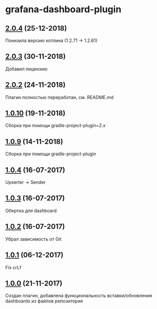 # grafana-dashboard-plugin

## [2.0.4]() (25-12-2018)

Понизила версию котлина (1.2.71 -> 1.2.61)

## [2.0.3]() (30-11-2018)

Добавил лицензию

## [2.0.2]() (24-11-2018)

Плагин полностью переработан, см. README.md

## [1.0.10]() (19-11-2018)

Сборка при помощи gradle-project-plugin=2.x

## [1.0.9]() (14-11-2018)

Сборка при помощи gradle-project-plugin

## [1.0.4]() (16-07-2017)

Upserter -> Sender

## [1.0.3]() (16-07-2017)

Обертка для dashboard

## [1.0.2]() (16-07-2017)

Убрал зависимость от Git

## [1.0.1]() (06-12-2017)

Fix crLf

## [1.0.0]() (21-11-2017)

Создан плагин, добавлена функциональность вставки/обновления dashboards из файлов репозитория